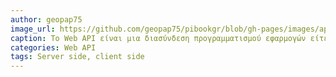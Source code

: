 ```yaml
---
author: geopap75
image_url: https://github.com/geopap75/pibookgr/blob/gh-pages/images/api-internet.gif
caption: Το Web API είναι μια διασύνδεση προγραμματισμού εφαρμογών είτε για έναν διακομιστή ιστού(web server) είτε για ένα πρόγραμμα περιήγησης ιστού(web browser).
categories: Web API
tags: Server side, client side
---
```

